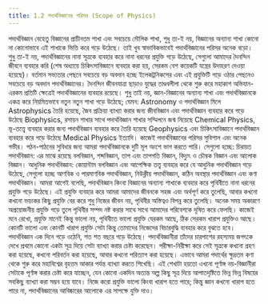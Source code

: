 ```yaml
---
title: 1.2 পদার্থবিজ্ঞানের পরিসর (Scope of Physics)
---
```


পদার্থবিজ্ঞান যেহেতু বিজ্ঞানের প্রাচীনতম শাখা এবং সবচেয়ে মৌলিক শাখা, শুধু তা-ই নয়, বিজ্ঞানের অন্যান্য শাখা কোনো না কোনোভাবে এই শাখাকে ভিত্তি করে গড়ে উঠেছে। তাই খুব স্বাভাবিকভাবেই পদার্থবিজ্ঞানের পরিসর অনেক বড়ো। শুধু তা-ই নয়, পদার্থবিজ্ঞানের নানা সূত্রকে ব্যবহার করে নানা ধরনের প্রযুক্তি গড়ে উঠেছে, সেগুলো আমাদের দৈনন্দিন জীবনে ব্যবহার করি (শেষ অধ্যায়ে চিকিৎসাবিজ্ঞানে ব্যবহার করা হয়, সেরকম বেশ কয়েকটি যন্ত্রের উদাহরণ দেওয়া হয়েছে)। বর্তমান সভ্যতার পেছনে সবচেয়ে বড় অবদান হচ্ছে ইলেকট্রনিকসের এবং এই প্রযুক্তিটি গড়ে ওঠার পেছনেও সবচেয়ে বড় অবদান পদার্থবিজ্ঞানের। দৈনন্দিন জীবনযাত্রা ছাড়াও যুদ্ধের তাণ্ডবলীলা থেকে শুরু করে মহাকাশ অভিযান-এরকম প্রতিটি ক্ষেত্রেই পদার্থবিজ্ঞানের ব্যবহার রয়েছে। শুধু তাই নয়, জ্ঞান-বিজ্ঞানের অন্যান্য শাখা এবং পদার্থবিজ্ঞানকে একত্র করে নিয়মিতভাবে নতুন নতুন শাখা গড়ে উঠেছে; যেমন: Astronomy ও পদার্থবিজ্ঞান মিলে Astrophysics তৈরি হয়েছে, জৈব প্রক্রিয়া ব্যাখ্যা করার জন্য জীববিজ্ঞান এবং পদার্থবিজ্ঞান ব্যবহার করে গড়ে উঠেছে Biophysics, রসায়ন শাখার সাথে পদার্থবিজ্ঞান শাখার সম্মিলনে জন্ম নিয়েছে Chemical Physics, ভূ-তত্ত্বে ব্যবহার করার জন্য পদার্থবিজ্ঞান ব্যবহার করে তৈরি হয়েছে Geophysics এবং চিকিৎসাবিজ্ঞানে পদার্থবিজ্ঞান ব্যবহার করে গড়ে উঠেছে Medical Physics ইত্যাদি। কাজেই পদার্থবিজ্ঞানের পরিসর সুবিশাল এবং অনেক গভীর। পঠন-পাঠনের সুবিধার জন্য আমরা পদার্থবিজ্ঞানকে দুটি মূল অংশে ভাগ করতে পারি। সেগুলো হচ্ছে:
চিরায়ত পদার্থবিজ্ঞান: এর মাঝে রয়েছে বলবিজ্ঞান, শব্দবিজ্ঞান, তাপ এবং তাপগতি বিজ্ঞান, বিদ্যুৎ ও চৌম্বক বিজ্ঞান এবং আলোক বিজ্ঞান।
আধুনিক পদার্থবিজ্ঞান: কোয়ান্টাম বলবিজ্ঞান এবং আপেক্ষিক তত্ত্ব ব্যবহার করে যে আধুনিক পদার্থবিজ্ঞান গড়ে উঠেছে, সেগুলো হচ্ছে আণবিক ও পারমাণবিক পদার্থবিজ্ঞান, নিউক্লীয় পদার্থবিজ্ঞান, কঠিন অবস্থার পদার্থবিজ্ঞান এবং কণা পদার্থবিজ্ঞান।
আমরা আগেই বলেছি, পদার্থবিজ্ঞান কিংবা বিজ্ঞানের অন্যান্য শাখাকে ব্যবহার করে পৃথিবীতে নানা ধরনের প্রযুক্তি গড়ে উঠেছে। এই প্রযুক্তি ব্যবহার করে আমরা আমাদের জীবনকে সহজ এবং অর্থপূর্ণ করে তুলেছি, আবার কখনো কখনো ভয়ংকর কিছু প্রযুক্তি বের করে শুধু নিজের জীবন নয়, পৃথিবীর অস্তিত্বও বিপন্ন করে তুলেছি। অনেক সময় অকারণে অপ্রয়োজনীয় প্রযুক্তি গড়ে তুলে পৃথিবীর সম্পদ নষ্ট করার সাথে সাথে আমাদের পরিবেশকে দূষিত করে ফেলছি। কাজেই মনে রেখো, প্রযুক্তি মানেই কিন্তু ভালো নয়, পৃথিবীতে ভালো প্রযুক্তি যেরকম আছে, ঠিক সেরকম খারাপ প্রযুক্তিও আছে। কোনটি ভালো এবং কোনটি খারাপ প্রযুক্তি সেটা কিন্তু তোমাদের নিজেদের বিচারবুদ্ধি ব্যবহার করে বুঝতে হবে।
পদার্থবিজ্ঞান এক দিনে গড়ে ওঠেনি, শত শত বছরে গড়ে উঠেছে। পদার্থবিজ্ঞানীরা তাঁদের চারপাশের রহস্যময় জগৎকে দেখে প্রথমে কোনো একটা সূত্র দিয়ে সেটা ব্যাখ্যা করার চেষ্টা করেছেন। পরীক্ষা-নিরীক্ষা করে সেই সূত্রকে কখনো গ্রহণ করা হয়েছে, কখনো পরিবর্তন করা হয়েছে, আবার কখনো পরিত্যাগ করা হয়েছে। এভাবে আমরা পদার্থের ক্ষুদ্রতম কণা থেকে শুরু করে মহাবিশ্বের বৃহত্তম আকার পর্যন্ত ব্যাখ্যা করতে শিখেছি। এই শেখাটা হয়তো এখনো পূর্ণাঙ্গ নয়-বিজ্ঞানীরা সেটাকে পূর্ণাঙ্গ করার চেষ্টা করে যাচ্ছেন, যেন কোনো একদিন অত্যন্ত অল্প কিছু সূত্র দিয়ে আপাতদৃষ্টিতে ভিন্ন ভিন্ন বিষয়ের সবকিছু ব্যাখ্যা করা সম্ভব হয়ে যাবে।
নিজে করো
প্রযুক্তি ভালো কিংবা খারাপ হতে পারে; কিন্তু জ্ঞান কখনো খারাপ হতে পারে না, পদার্থবিজ্ঞানের আবিষ্কারের আলোকে এর সাপক্ষে যুক্তি দাও।